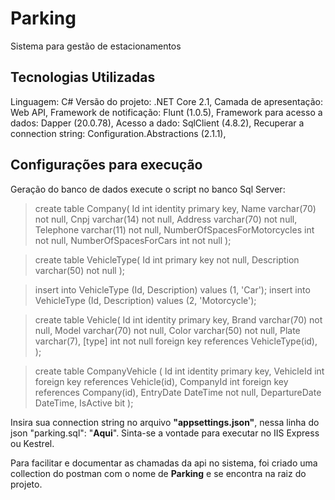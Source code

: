 # Parking
Sistema para gestão de estacionamentos

## Tecnologias Utilizadas
Linguagem: C#
Versão do projeto: .NET Core 2.1, 
Camada de apresentação: Web API, 
Framework de notificação: Flunt (1.0.5), 
Framework para acesso a dados: Dapper (20.0.78), 
Acesso a dado: SqlClient (4.8.2), 
Recuperar a connection string: Configuration.Abstractions (2.1.1), 

## Configurações para execução
Geração do banco de dados execute o script no banco Sql Server:

> create table Company(
>    Id int identity primary key,
>    Name varchar(70) not null,
>    Cnpj varchar(14) not null,
>    Address varchar(70) not null,
>    Telephone varchar(11) not null,
>    NumberOfSpacesForMotorcycles int not null,
>    NumberOfSpacesForCars int not null
> );

> create table VehicleType(
>    Id int primary key not null,
>    Description varchar(50) not null
>);

>insert into VehicleType (Id, Description) values (1, 'Car');
>insert into VehicleType (Id, Description) values (2, 'Motorcycle');

> create table Vehicle(
>    Id int identity primary key,
>    Brand varchar(70) not null,
>    Model varchar(70) not null,
>    Color varchar(50) not null,
>    Plate varchar(7),
>    [type] int not null foreign key references VehicleType(id),
> );

> create table CompanyVehicle (
>    Id int identity primary key,
>    VehicleId int foreign key references Vehicle(id),
>    CompanyId int foreign key references Company(id),
>    EntryDate DateTime not null,
>    DepartureDate DateTime,
>    IsActive bit
> );

Insira sua connection string no arquivo __"appsettings.json"__, nessa linha do json "parking.sql": "__Aqui__".
Sinta-se a vontade para executar no IIS Express ou Kestrel.

Para facilitar e documentar as chamadas da api no sistema, foi criado uma collection do postman com o nome de __Parking__ e se encontra na raiz do projeto.